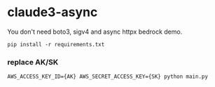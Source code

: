 # claude3-async
You don't need boto3, sigv4 and async httpx bedrock demo.

```
pip install -r requirements.txt
```

### replace AK/SK
```
AWS_ACCESS_KEY_ID={AK} AWS_SECRET_ACCESS_KEY={SK} python main.py
```

